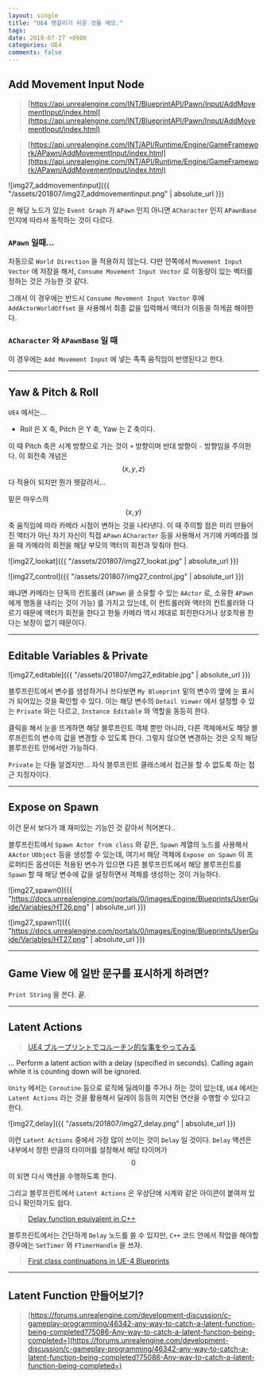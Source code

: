 ```yaml
---
layout: single
title: "UE4 헷갈리기 쉬운 것들 메모."
tags: 
date: 2018-07-27 +0900
categories: UE4
comments: false
---
```

<script type="text/javascript"
    src="http://cdn.mathjax.org/mathjax/latest/MathJax.js?config=TeX-AMS-MML_HTMLorMML">
</script>

## Add Movement Input Node

> [https://api.unrealengine.com/INT/BlueprintAPI/Pawn/Input/AddMovementInput/index.html](https://api.unrealengine.com/INT/BlueprintAPI/Pawn/Input/AddMovementInput/index.html)

> [https://api.unrealengine.com/INT/API/Runtime/Engine/GameFramework/APawn/AddMovementInput/index.html](https://api.unrealengine.com/INT/API/Runtime/Engine/GameFramework/APawn/AddMovementInput/index.html)

![img27_addmovementinput]({{ "/assets/201807/img27_addmovementinput.png" | absolute_url }})

은 해당 노드가 있는 `Event Graph` 가 `APawn` 인지 아니면 `ACharacter` 인지 `APawnBase` 인지에 따라서 동작하는 것이 다르다.

### `APawn` 일때...

자동으로 `World Direction` 을 적용하지 않는다. 다만 안쪽에서 `Movement Input Vector` 에 저장을 해서, `Consume Movement Input Vector` 로 이동량이 있는 벡터를 정하는 것은 가능한 것 같다.

그래서 이 경우에는 반드시 `Consume Movement Input Vector` 후에 `AddActorWorldOffset` 을 사용해서 최종 값을 입력해서 액터가 이동을 하게끔 해야한다.

### `ACharacter` 와 `APawnBase` 일 때

이 경우에는 `Add Movement Input` 에 넣는 족족 움직임이 반영된다고 한다.

---

## Yaw & Pitch & Roll

`UE4` 에서는...

* Roll 은 X 축, Pitch 은 Y 축, Yaw 는 Z 축이다.

이 때 Pitch 축은 시계 방향으로 가는 것이 `+` 방향이며 반대 방향이 `-` 방향임을 주의한다. 이 회전축 개념은 $$ (x, y, z) $$ 다 적용이 되지만 뭔가 헷갈려서...

밑은 마우스의 $$ (x, y) $$ 축 움직임에 따라 카메라 시점이 변하는 것을 나타낸다. 이 때 주의할 점은 미리 만들어진 액터가 아닌 자기 자신이 직접 `APawn` `ACharacter` 등을 사용해서 거기에 카메라를 얹을 때 카메라의 회전을 해당 부모의 액터의 회전과 맞춰야 한다.

![img27_lookat]({{ "/assets/201807/img27_lookat.jpg" | absolute_url }})

![img27_control]({{ "/assets/201807/img27_control.jpg" | absolute_url }})

왜냐면 카메라는 단독의 컨트롤러 (`APawn` 을 소유할 수 있는 `AActor` 로, 소유한 `APawn` 에게 행동을 내리는 것이 가능) 를 가지고 있는데, 이 컨트롤러와 액터의 컨트롤러와 다르기 때문에 액터가 회전을 한다고 한들 카메라 역시 제대로 회전한다거나 상호작용 한다는 보장이 없기 때문이다.

---

## Editable Variables & Private

![img27_editable]({{ "/assets/201807/img27_editable.jpg" | absolute_url }})

블루프린트에서 변수를 생성하거나 쓰다보면 `My Blueprint` 밑의 변수의 옆에 눈 표시가 되어있는 것을 확인할 수 있다. 이는 해당 변수의 `Detail Viewer` 에서 설정할 수 있는 `Private` 와는 다르고, `Instance Editable` 와 역할을 동등히 한다.

클릭을 해서 눈을 뜨게하면 해당 블루프린트 객체 뿐만 아니라, 다른 객체에서도 해당 블루프린트의 변수의 값을 변경할 수 있도록 한다. 그렇지 않으면 변경하는 것은 오직 해당 블루프린트 안에서만 가능하다.

`Private` 는 다들 알겠지만... 자식 블루프린트 클래스에서 접근을 할 수 없도록 하는 접근 지정자이다.

---

## Expose on Spawn

이건 문서 보다가 꽤 재미있는 기능인 것 같아서 적어본다..

블루프린트에서 `Spawn Actor from class` 와 같은, `Spawn` 계열의 노드를 사용해서 `AActor` `UObject` 등을 생성할 수 있는데, 여기서 해당 객체에 `Expose on Spawn` 이 프로퍼티든 옵션이든 적용된 변수가 있으면 다른 블루프린트에서 해당 블루프린트를 `Spawn` 할 때 해당 변수에 값을 설정하면서 객체를 생성하는 것이 가능하다.

![img27_spawn0]({{ "https://docs.unrealengine.com/portals/0/images/Engine/Blueprints/UserGuide/Variables/HT26.png" | absolute_url }})

![img27_spawn1]({{ "https://docs.unrealengine.com/portals/0/images/Engine/Blueprints/UserGuide/Variables/HT27.png" | absolute_url }})

---

## Game View 에 일반 문구를 표시하게 하려면?

`Print String` 을 쓴다. 끝.

---

## Latent Actions

> [UE4 ブループリントでコルーチン的な事をやってみる](http://unrealengine.hatenablog.com/entry/2015/04/24/223000)

... Perform a latent action with a delay (specified in seconds). Calling again while it is counting down will be ignored. 

`Unity` 에서는 `Coroutine` 등으로 로직에 딜레이를 주거나 하는 것이 있는데, `UE4` 에서는 `Latent Actions` 라는 것을 활용해서 딜레이 등등의 지연된 연산을 수행할 수 있다고 한다. 

![img27_delay]({{ "/assets/201807/img27_delay.png" | absolute_url }})

이런 `Latent Actions` 중에서 가장 많이 쓰이는 것이 `Delay` 일 것이다. `Delay` 액션은 내부에서 정한 만큼의 타이머를 설정해서 해당 타이머가 $$ 0 $$ 이 되면 다시 액션을 수행하도록 한다. 

그리고 블루프린트에서 `Latent Actions` 은 우상단에 시계와 같은 아이콘이 붙여져 있으니 확인하기도 쉽다.

> [Delay function equivalent in C++](https://answers.unrealengine.com/questions/340146/delay-function-equivalent-in-c.html)

블루프린트에서는 간단하게 `Delay` 노드를 쓸 수 있지만, `C++` 코드 안에서 작업을 해야할 경우에는 `SetTimer` 와 `FTimerHandle` 을 쓰자.

> [First class continuations in UE-4 Blueprints](http://unktomi.github.io/Latent-Actions-Cont/Cont.html)

---

## Latent Function 만들어보기?

> [https://forums.unrealengine.com/development-discussion/c-gameplay-programming/46342-any-way-to-catch-a-latent-function-being-completed?75086-Any-way-to-catch-a-latent-function-being-completed=](https://forums.unrealengine.com/development-discussion/c-gameplay-programming/46342-any-way-to-catch-a-latent-function-being-completed?75086-Any-way-to-catch-a-latent-function-being-completed=)

